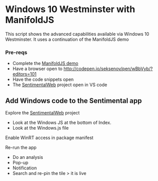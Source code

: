 
# Windows 10 Westminster with ManifoldJS
This script shows the advanced capabilities available via Windows 10 Westminster. It uses a continuation of the ManifoldJS demo

### Pre-reqs
* Complete the [ManifoldJS demo](ManifoldJS.md) 
* Have a browser open to http://codepen.io/seksenov/pen/wBbVyb/?editors=101
* Have the code snippets open
* The [SentimentalWeb](https://github.com/martinkearn/SentimentalWeb) project open in VS code 

## Add Windows code to the Sentimental app
Explore the [SentimentalWeb](https://github.com/martinkearn/SentimentalWeb) project
* Look at the Windows JS at the bottom of Index.
* Look at the Windows.js file

Enable WinRT access in package manifest

Re-run the app
* Do an analysis
* Pop-up
* Notification
* Search and re-pin the tile > it is live